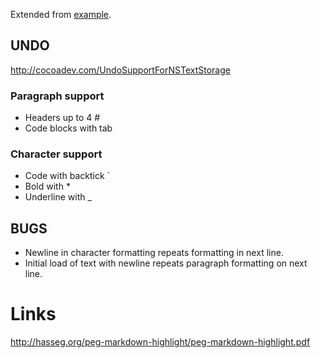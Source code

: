Extended from [example](http://www.raywenderlich.com/50151/text-kit-tutorial).

## UNDO
http://cocoadev.com/UndoSupportForNSTextStorage

### Paragraph support
* Headers up to 4 #
* Code blocks with tab

### Character support
* Code with backtick `
* Bold with *
* Underline with _

## BUGS
* Newline in character formatting repeats formatting in next line.
* Initial load of text with newline repeats paragraph formatting on next line.


# Links
http://hasseg.org/peg-markdown-highlight/peg-markdown-highlight.pdf